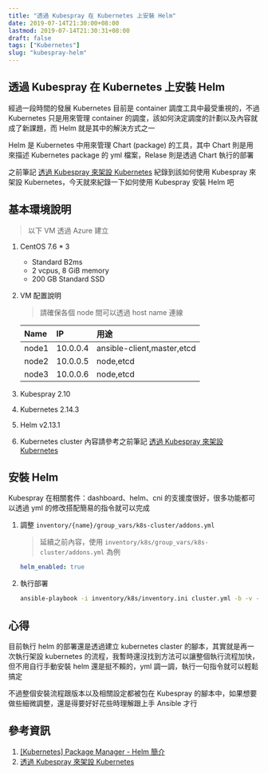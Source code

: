 ```yaml
---
title: "透過 Kubespray 在 Kubernetes 上安裝 Helm"
date: 2019-07-14T21:30:00+08:00
lastmod: 2019-07-14T21:30:31+08:00
draft: false
tags: ["Kubernetes"]
slug: "kubespray-helm"
---
```


## 透過 Kubespray 在 Kubernetes 上安裝 Helm

經過一段時間的發展 Kubernetes 目前是 container 調度工具中最受重視的，不過 Kubernetes 只是用來管理 container 的調度，該如何決定調度的計劃以及內容就成了新課題，而 Helm 就是其中的解決方式之一

Helm 是 Kubernetes 中用來管理 Chart (package) 的工具，其中 Chart 則是用來描述 Kubernetes package 的 yml 檔案，Relase 則是透過 Chart 執行的部署

之前筆記 [透過 Kubespray 來架設 Kubernetes](https://blog.yowko.com/kubespray-kubernetes) 紀錄到該如何使用 Kubespray 來架設 Kubernetes，今天就來紀錄一下如何使用 Kubespray 安裝 Helm 吧

## 基本環境說明

> 以下 VM 透過 Azure 建立

1. CentOS 7.6 * 3

    - Standard B2ms
    - 2 vcpus, 8 GiB memory
    - 200 GB Standard SSD

2. VM 配置說明

    > 請確保各個 node 間可以透過 host name 連線

    Name|IP|用途
    :---|:---|:---
    node1| 10.0.0.4|ansible-client,master,etcd
    node2| 10.0.0.5|node,etcd
    node3| 10.0.0.6|node,etcd

3. Kubespray 2.10
4. Kubernetes 2.14.3
5. Helm v2.13.1
6. Kubernetes cluster 內容請參考之前筆記 [透過 Kubespray 來架設 Kubernetes](https://blog.yowko.com/kubespray-kubernetes)

## 安裝 Helm

Kubespray 在相關套件：dashboard、helm、cni 的支援度很好，很多功能都可以透過 yml 的修改搭配簡易的指令就可以完成

1. 調整 `inventory/{name}/group_vars/k8s-cluster/addons.yml`

    > 延續之前內容，使用 `inventory/k8s/group_vars/k8s-cluster/addons.yml` 為例

    ```yml
    helm_enabled: true
    ```

2. 執行部署

    ```bash
    ansible-playbook -i inventory/k8s/inventory.ini cluster.yml -b -v -k
    ```

## 心得

目前執行 helm 的部署還是透過建立 kubernetes claster 的腳本，其實就是再一次執行架設 kubernetes 的流程，我暫時還沒找到方法可以讓整個執行流程加快，但不用自行手動安裝 helm 還是挺不賴的，yml 調一調，執行一句指令就可以輕鬆搞定

不過整個安裝流程跟版本以及相關設定都被包在 Kubespray 的腳本中，如果想要做些細微調整，還是得要好好花些時理解跟上手 Ansible 才行

## 參考資訊

1. [[Kubernetes] Package Manager - Helm 簡介](https://godleon.github.io/blog/Kubernetes/k8s-Helm-Introduction/)
2. [透過 Kubespray 來架設 Kubernetes](https://blog.yowko.com/kubespray-kubernetes)

